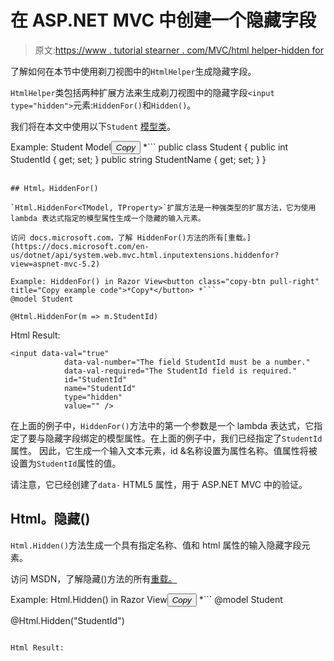 # 在 ASP.NET MVC 中创建一个隐藏字段

> 原文:[https://www . tutorial stearner . com/MVC/html helper-hidden for](https://www.tutorialsteacher.com/mvc/htmlhelper-hidden-hiddenfor)

了解如何在本节中使用剃刀视图中的`HtmlHelper`生成隐藏字段。

`HtmlHelper`类包括两种扩展方法来生成剃刀视图中的隐藏字段`<input type="hidden">`元素:`HiddenFor()`和`Hidden()`。

我们将在本文中使用以下`Student` [模型类](/mvc/mvc-model)。

Example: Student Model<button class="copy-btn pull-right" title="Copy example code">*Copy*</button> *```
public class Student
{
    public int StudentId { get; set; }
    public string StudentName { get; set; }
} 
```

## Html。HiddenFor()

`Html.HiddenFor<TModel, TProperty>`扩展方法是一种强类型的扩展方法，它为使用 lambda 表达式指定的模型属性生成一个隐藏的输入元素。

访问 docs.microsoft.com，了解 HiddenFor()方法的所有[重载。](https://docs.microsoft.com/en-us/dotnet/api/system.web.mvc.html.inputextensions.hiddenfor?view=aspnet-mvc-5.2)

Example: HiddenFor() in Razor View<button class="copy-btn pull-right" title="Copy example code">*Copy*</button> *```
@model Student

@Html.HiddenFor(m => m.StudentId) 
```

Html Result:

```
<input data-val="true" 
            data-val-number="The field StudentId must be a number." 
            data-val-required="The StudentId field is required." 
            id="StudentId" 
            name="StudentId" 
            type="hidden" 
            value="" />
```

在上面的例子中，`HiddenFor()`方法中的第一个参数是一个 lambda 表达式，它指定了要与隐藏字段绑定的模型属性。在上面的例子中，我们已经指定了`StudentId`属性。 因此，它生成一个输入文本元素，id &名称设置为属性名称。值属性将被设置为`StudentId`属性的值。

请注意，它已经创建了`data-` HTML5 属性，用于 ASP.NET MVC 中的验证。

## Html。隐藏()

`Html.Hidden()`方法生成一个具有指定名称、值和 html 属性的输入隐藏字段元素。

访问 MSDN，了解隐藏()方法的所有[重载。](https://docs.microsoft.com/en-us/dotnet/api/system.web.mvc.html.inputextensions.hidden?view=aspnet-mvc-5.2)

Example: Html.Hidden() in Razor View<button class="copy-btn pull-right" title="Copy example code">*Copy*</button> *```
@model Student

@Html.Hidden("StudentId") 
```

Html Result:

```
<input id="StudentId" 
            name="StudentId" 
            type="hidden" 
            value="1" />
```

